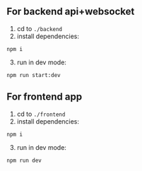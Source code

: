 ## For backend api+websocket

1. cd to `./backend`
2. install dependencies:

```
npm i
```

3. run in dev mode:

```
npm run start:dev
```

## For frontend app

1. cd to `./frontend`
2. install dependencies:

```
npm i
```

3. run in dev mode:

```
npm run dev
```
